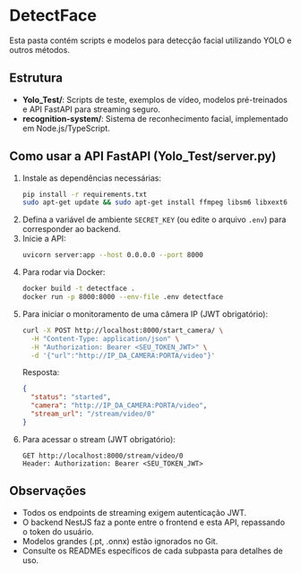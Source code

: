 # DetectFace

Esta pasta contém scripts e modelos para detecção facial utilizando YOLO e outros métodos.

## Estrutura
- **Yolo_Test/**: Scripts de teste, exemplos de vídeo, modelos pré-treinados e API FastAPI para streaming seguro.
- **recognition-system/**: Sistema de reconhecimento facial, implementado em Node.js/TypeScript.

## Como usar a API FastAPI (Yolo_Test/server.py)
1. Instale as dependências necessárias:
   ```bash
   pip install -r requirements.txt
   sudo apt-get update && sudo apt-get install ffmpeg libsm6 libxext6 -y
   ```
2. Defina a variável de ambiente `SECRET_KEY` (ou edite o arquivo `.env`) para corresponder ao backend.
3. Inicie a API:
   ```bash
   uvicorn server:app --host 0.0.0.0 --port 8000
   ```
4. Para rodar via Docker:
   ```bash
   docker build -t detectface .
   docker run -p 8000:8000 --env-file .env detectface
   ```
5. Para iniciar o monitoramento de uma câmera IP (JWT obrigatório):
   ```bash
   curl -X POST http://localhost:8000/start_camera/ \
     -H "Content-Type: application/json" \
     -H "Authorization: Bearer <SEU_TOKEN_JWT>" \
     -d '{"url":"http://IP_DA_CAMERA:PORTA/video"}'
   ```
   Resposta:
   ```json
   {
     "status": "started",
     "camera": "http://IP_DA_CAMERA:PORTA/video",
     "stream_url": "/stream/video/0"
   }
   ```
6. Para acessar o stream (JWT obrigatório):
   ```
   GET http://localhost:8000/stream/video/0
   Header: Authorization: Bearer <SEU_TOKEN_JWT>
   ```

## Observações
- Todos os endpoints de streaming exigem autenticação JWT.
- O backend NestJS faz a ponte entre o frontend e esta API, repassando o token do usuário.
- Modelos grandes (.pt, .onnx) estão ignorados no Git.
- Consulte os READMEs específicos de cada subpasta para detalhes de uso.

